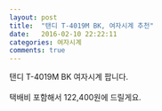 ```yaml
---
layout: post
title:  "탠디 T-4019M BK, 여자시계 추천"
date:   2016-02-10 22:22:11
categories: 여자시계
comments: true
---
```


탠디 T-4019M BK 여자시계 팝니다. 
<br><br>
택배비 포함해서 122,400원에 드릴게요.<br>
<br>
<img class="image" src="https://3.bp.blogspot.com/-imDlUBZK-ak/W-cwk-JSASI/AAAAAAAAArY/_RZbz7DbSPM2iLh9ViOnqVssTgGqxxDuwCLcBGAs/s1600/4583468356.jpg" alt=""/>
<br>
<br>
<img class="image" src="http://www.nbbang.co.kr/data/webedit/20180913163259_fgnqmiax.jpg" alt=""/>
